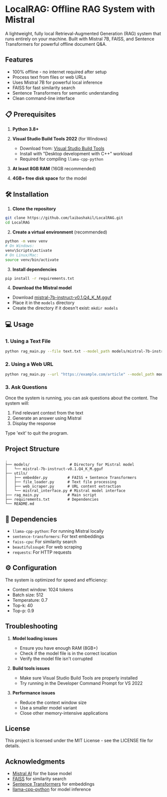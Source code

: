 # LocalRAG: Offline RAG System with Mistral

A lightweight, fully local Retrieval-Augmented Generation (RAG) system that runs entirely on your machine. Built with Mistral 7B, FAISS, and Sentence Transformers for powerful offline document Q&A.

## Features

- 100% offline - no internet required after setup
- Process text from files or web URLs
- Uses Mistral 7B for powerful local inference
- FAISS for fast similarity search
- Sentence Transformers for semantic understanding
- Clean command-line interface

## 📋 Prerequisites

1. **Python 3.8+**
2. **Visual Studio Build Tools 2022** (for Windows)
   - Download from: [Visual Studio Build Tools](https://visualstudio.microsoft.com/visual-cpp-build-tools/)
   - Install with "Desktop development with C++" workload
   - Required for compiling `llama-cpp-python`

3. **At least 8GB RAM** (16GB recommended)
4. **4GB+ free disk space** for the model

## 🛠️ Installation

1. **Clone the repository**
```bash
git clone https://github.com/laibashakil/LocalRAG.git
cd LocalRAG
```

2. **Create a virtual environment** (recommended)
```bash
python -m venv venv
# On Windows:
venv\Scripts\activate
# On Linux/Mac:
source venv/bin/activate
```

3. **Install dependencies**
```bash
pip install -r requirements.txt
```

4. **Download the Mistral model**
- Download [mistral-7b-instruct-v0.1.Q4_K_M.gguf](https://huggingface.co/TheBloke/Mistral-7B-Instruct-v0.1-GGUF/resolve/main/mistral-7b-instruct-v0.1.Q4_K_M.gguf)
- Place it in the `models` directory
- Create the directory if it doesn't exist: `mkdir models`

## 💻 Usage

### 1. Using a Text File
```bash
python rag_main.py --file text.txt --model_path models/mistral-7b-instruct-v0.1.Q4_K_M.gguf
```

### 2. Using a Web URL
```bash
python rag_main.py --url "https://example.com/article" --model_path models/mistral-7b-instruct-v0.1.Q4_K_M.gguf
```

### 3. Ask Questions
Once the system is running, you can ask questions about the content. The system will:
1. Find relevant context from the text
2. Generate an answer using Mistral
3. Display the response

Type 'exit' to quit the program.

## Project Structure

```
.
├── models/                  # Directory for Mistral model
│   └── mistral-7b-instruct-v0.1.Q4_K_M.gguf
├── utils/
│   ├── embedder.py         # FAISS + Sentence Transformers
│   ├── file_loader.py      # Text file processing
│   ├── web_scraper.py      # URL content extraction
│   └── mistral_interface.py # Mistral model interface
├── rag_main.py             # Main script
├── requirements.txt        # Dependencies
└── README.md
```

## 🔧 Dependencies

- `llama-cpp-python`: For running Mistral locally
- `sentence-transformers`: For text embeddings
- `faiss-cpu`: For similarity search
- `beautifulsoup4`: For web scraping
- `requests`: For HTTP requests

## ⚙️ Configuration

The system is optimized for speed and efficiency:
- Context window: 1024 tokens
- Batch size: 512
- Temperature: 0.7
- Top-k: 40
- Top-p: 0.9

## Troubleshooting

1. **Model loading issues**
   - Ensure you have enough RAM (8GB+)
   - Check if the model file is in the correct location
   - Verify the model file isn't corrupted

2. **Build tools issues**
   - Make sure Visual Studio Build Tools are properly installed
   - Try running in the Developer Command Prompt for VS 2022

3. **Performance issues**
   - Reduce the context window size
   - Use a smaller model variant
   - Close other memory-intensive applications

## License

This project is licensed under the MIT License - see the LICENSE file for details.

## Acknowledgments

- [Mistral AI](https://mistral.ai/) for the base model
- [FAISS](https://github.com/facebookresearch/faiss) for similarity search
- [Sentence Transformers](https://www.sbert.net/) for embeddings
- [llama-cpp-python](https://github.com/abetlen/llama-cpp-python) for model inference
